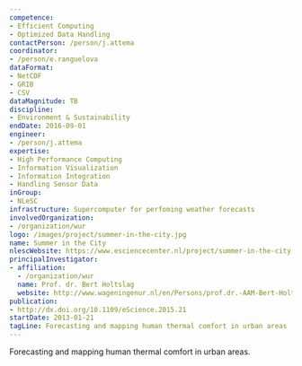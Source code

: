 ```yaml
---
competence:
- Efficient Computing
- Optimized Data Handling
contactPerson: /person/j.attema
coordinator:
- /person/e.ranguelova
dataFormat:
- NetCDF
- GRIB
- CSV
dataMagnitude: TB
discipline:
- Environment & Sustainability
endDate: 2016-09-01
engineer:
- /person/j.attema
expertise:
- High Performance Computing
- Information Visualization
- Information Integration
- Handling Sensor Data
inGroup:
- NLeSC
infrastructure: Supercomputer for perfoming weather forecasts
involvedOrganization:
- /organization/wur
logo: /images/project/summer-in-the-city.jpg
name: Summer in the City
nlescWebsite: https://www.esciencecenter.nl/project/summer-in-the-city
principalInvestigator:
- affiliation:
  - /organization/wur
  name: Prof. dr. Bert Holtslag
  website: http://www.wageningenur.nl/en/Persons/prof.dr.-AAM-Bert-Holtslag.htm
publication:
- http://dx.doi.org/10.1109/eScience.2015.21
startDate: 2013-01-21
tagLine: Forecasting and mapping human thermal comfort in urban areas
---
```

Forecasting and mapping human thermal comfort in urban areas.
